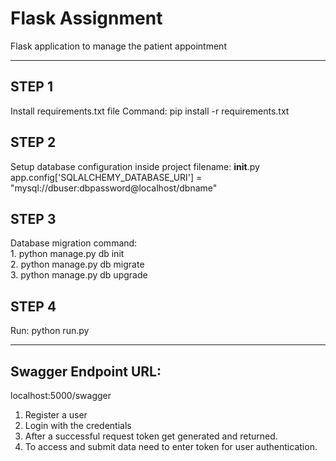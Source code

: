 # Flask Assignment

Flask application to manage the patient appointment

----------------------------------------------------

## STEP 1 

Install requirements.txt file
Command: pip install -r requirements.txt

## STEP 2

Setup database configuration inside project filename: __init__.py <br>
app.config['SQLALCHEMY_DATABASE_URI'] = "mysql://dbuser:dbpassword@localhost/dbname"

## STEP 3

Database migration command: <br>
    1. python manage.py db init <br>
    2. python manage.py db migrate <br>
    3. python manage.py db upgrade

## STEP 4

Run: python run.py

----------------------------------------------------

## Swagger Endpoint URL:
localhost:5000/swagger

1. Register a user
2. Login with the credentials 
3. After a successful request token get generated and returned.
4. To access and submit data need to enter token for user authentication.





